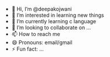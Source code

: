 - 👋 Hi, I’m @deepakojwani
- 👀 I’m interested in learning new things
- 🌱 I’m currently learning c language
- 💞️ I’m looking to collaborate on ...
- 📫 How to reach me 
- 😄 Pronouns: email/gmail
- ⚡ Fun fact: ...

<!---
deepakojwani/deepakojwani is a ✨ special ✨ repository because its `README.md` (this file) appears on your GitHub profile.
You can click the Preview link to take a look at your changes.
--->
